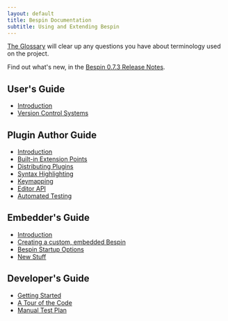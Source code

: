 ```yaml
---
layout: default
title: Bespin Documentation
subtitle: Using and Extending Bespin
---
```


[The Glossary](glossary.html) will clear up any questions you have about terminology used on the project.

Find out what's new, in the
[Bespin 0.7.3 Release Notes](releases/notes073.html).

User's Guide
------------

* [Introduction](userguide/index.html)
* [Version Control Systems](userguide/vcs.html)

Plugin Author Guide
-------------------

* [Introduction](pluginguide/index.html)
* [Built-in Extension Points](pluginguide/extpoints.html)
* [Distributing Plugins](pluginguide/distributing.html)
* [Syntax Highlighting](pluginguide/syntax.html)
* [Keymapping](pluginguide/keymapping.html)
* [Editor API](pluginguide/editorapi.html)
* [Automated Testing](devguide/testing.html)


Embedder's Guide
----------------

* [Introduction](embedding/index.html)
* [Creating a custom, embedded Bespin](embedding/building.html)
* [Bespin Startup Options](embedding/bespinoptions.html)
* [New Stuff](embedding/newstuff.html)


Developer's Guide
-----------------

* [Getting Started](devguide/index.html)
* [A Tour of the Code](devguide/tour.html)
* [Manual Test Plan](devguide/testplan.html)

[1]: https://wiki.mozilla.org/Bespin "The Bespin Wiki"
